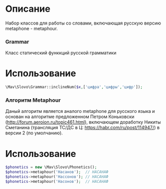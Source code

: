 Описание
========

Набор классов для работы со словами, включающая русскую версию metaphone - metaphour.

### Grammar

Класс статический функкций русской грамматики

Использование
=============

```php
\Mav\Slovo\Grammar::inclineNum($x,['цифра','цифры','цифр']);
```

### Алгоритм Metaphour

Даный алгоритм является аналого metaphone для русского языка и основан на алгоритме предложенном Петром Коньковски (http://forum.aeroion.ru/topic461.html), включающем доработку Никиты Сметанина (трансляция ТС/ДС в Ц: https://habr.com/ru/post/114947/) в версии 2 (по умолчанию).

Использование
=============

```php
$phonetics = new \Mav\Slovo\Phonetics();
$phonetics->metaphour('Насанов');  // НАСАНАФ
$phonetics->metaphour('Нассонов'); // НАСАНАФ
$phonetics->metaphour('Насонов');  // НАСАНАФ
```
